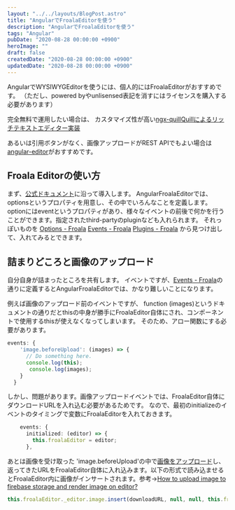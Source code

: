 ```yaml
---
layout: "../../layouts/BlogPost.astro"
title: "AngularでFroalaEditorを使う"
description: "AngularでFroalaEditorを使う"
tags: "Angular"
pubDate: "2020-08-28 00:00:00 +0900"
heroImage: ""
draft: false
createdDate: "2020-08-28 00:00:00 +0900"
updatedDate: "2020-08-28 00:00:00 +0900"
---
```


AngularでWYSIWYGEditorを使うには、個人的にはFroalaEditorがおすすめです。
（ただし、powered byやunlisensed表記を消すにはライセンスを購入する必要があります）

完全無料で運用したい場合は、
カスタマイズ性が高い[ngx-quill](https://www.npmjs.com/package/ngx-quill)[Quillによるリッチテキストエディター実装](https://to.camp/lesson?v=iUpgsBJ0ETQDlpRdXygv)

あるいは引用ボタンがなく、画像アップロードがREST APIでもよい場合は[angular-editor](https://www.npmjs.com/package/@kolkov/angular-editor)がおすすめです。

## Froala Editorの使い方
まず、[公式ドキュメント](https://github.com/froala/angular-froala-wysiwyg#use-with-angular-cli)に沿って導入します。
AngularFroalaEditorでは、optionsというプロパティを用意し、その中でいろんなことを定義します。optionにはeventというプロパティがあり、様々なイベントの前後で何かを行うことができます。指定されたthird-partyのpluginなども入れられます。
それっぽいものを
[Options - Froala](https://froala.com/wysiwyg-editor/docs/options)
[Events - Froala](https://froala.com/wysiwyg-editor/docs/events)
[Plugins - Froala](https://froala.com/wysiwyg-editor/docs/plugins/)
から見つけ出して、入れてみるとできます。

## 詰まりどころと画像のアップロード
自分自身が詰まったところを共有します。
イベントですが、[Events - Froala](https://froala.com/wysiwyg-editor/docs/events)の通りに定義するとAngularFroalaEditorでは、かなり難しいことになります。

例えば画像のアップロード前のイベントですが、 function (images)というドキュメントの通りだとthisの中身が勝手にFroalaEditor自体にされ、コンポーネントで使用するthisが使えなくなってしまいます。
そのため、アロー関数にする必要があります。
```ts
events: {
    'image.beforeUpload': (images) => {
      // Do something here.
      console.log(this);
       console.log(images);
    }
  }
```
しかし、問題があります。画像アップロードイベントでは、FroalaEditor自体にダウンロードURLを入れ込む必要があるためです。
なので、最初のinitializeのイベントのタイミングで変数にFroalaEditorを入れておきます。
```ts
    events: {
      initialized: (editor) => {
        this.froalaEditor = editor;
      },
```
あとは画像を受け取った 'image.beforeUpload'の中で[画像をアップロード](https://to.camp/lesson?v=F1jN8YkhGDyBQqdqYvbr)し、返ってきたURLをFroalaEditor自体に入れ込みます。以下の形式で読み込ませるとFroalaEditor内に画像がインサートされます。参考→[How to upload image to firebase storage and render image on editor?](https://github.com/froala/angular-froala-wysiwyg/issues/114)
```ts
this.froalaEditor._editor.image.insert(downloadURL, null, null, this.froalaEditor._editor.image.get());
```
